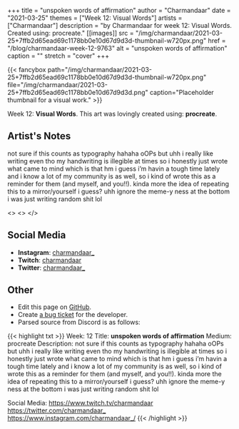 +++
title =       "unspoken words of affirmation"
author =      "Charmandaar"
date =        "2021-03-25"
themes =      ["Week 12: Visual Words"]
artists =     ["Charmandaar"]
description = "by Charmandaar for week 12: Visual Words. Created using: procreate."
[[images]]
      src = "/img/charmandaar/2021-03-25+7ffb2d65ead69c1178bb0e10d67d9d3d-thumbnail-w720px.png"
      href = "/blog/charmandaar-week-12-9763"
      alt = "unspoken words of affirmation"
      caption = ""
      stretch = "cover"
+++


{{< fancybox path="/img/charmandaar/2021-03-25+7ffb2d65ead69c1178bb0e10d67d9d3d-thumbnail-w720px.png" file="/img/charmandaar/2021-03-25+7ffb2d65ead69c1178bb0e10d67d9d3d.png" caption="Placeholder thumbnail for a visual work." >}}


Week 12: **Visual Words**. This art was lovingly created using: **procreate**.

## Artist's Notes

not sure if this counts as typography hahaha oOPs but uhh i really like writing even tho my handwriting is illegible at times so i honestly just wrote what came to mind which is that hm i guess i’m havin a tough time lately and i know a lot of my community is as well, so i kind of wrote this as a reminder for them (and myself, and you!!). kinda more the idea of repeating this to a mirror/yourself i guess? uhh ignore the meme-y ness at the bottom i was just writing random shit lol

<>
<>
</>

## Social Media

- **Instagram**: <a href='https://instagram.com/charmandaar_' target='_blank'>charmandaar_</a>
- **Twitch**: <a href='https://twitch.tv/charmandaar' target='_blank'>charmandaar</a>
- **Twitter**: <a href='https://twitter.com/charmandaar_' target='_blank'>charmandaar_</a>

## Other

- Edit this page on [GitHub](https://github.com/teaminkling/web-refresh/edit/main/content/blog/charmandaar-week-12-9763.md).
- Create [a bug ticket](https://github.com/teaminkling/web-refresh/issues/new?assignees=&labels=bug&template=problem-report.md&title=) for the developer.
- Parsed source from Discord is as follows:

{{< highlight txt >}}
Week: 12
Title: **unspoken words of affirmation**
Medium: procreate
Description: 
not sure if this counts as typography hahaha oOPs but uhh i really like writing even tho my handwriting is illegible at times so i honestly just wrote what came to mind which is that hm i guess i’m havin a tough time lately and i know a lot of my community is as well, so i kind of wrote this as a reminder for them (and myself, and you!!). kinda more the idea of repeating this to a mirror/yourself i guess? uhh ignore the meme-y ness at the bottom i was just writing random shit lol

Social Media: 
<https://www.twitch.tv/charmandaar>
<https://twitter.com/charmandaar_>
<https://www.instagram.com/charmandaar_/>
{{< /highlight >}}
